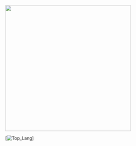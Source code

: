 <!--- ![Rchamp](https://i.imgur.com/ib1tQWi.png){height="50%" width="50%"} --->

<img src="https://i.imgur.com/ib1tQWi.png" width="400" height="400">

[![Top_Lang](https://github-readme-stats.vercel.app/api/top-langs/?username=mowgl-i&theme=radical&layout=compact")]


